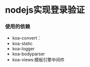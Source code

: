 # nodejs实现登录验证

### 使用的依赖
- koa-convert：
- koa-static
- koa-logger
- koa-bodyparser
- koa-views:模板引擎中间件